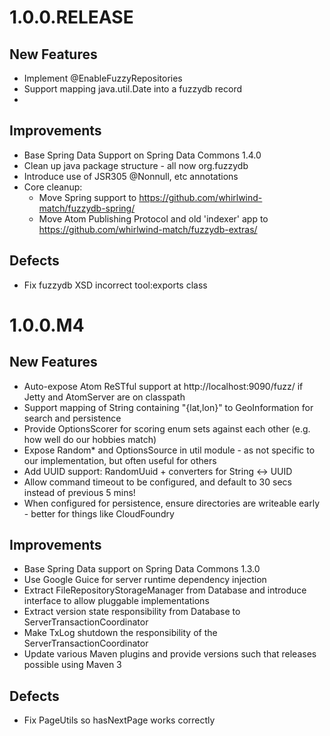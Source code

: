 # 1.0.0.RELEASE

## New Features

- Implement @EnableFuzzyRepositories
- Support mapping java.util.Date into a fuzzydb record
- 

## Improvements

- Base Spring Data Support on Spring Data Commons 1.4.0
- Clean up java package structure - all now org.fuzzydb
- Introduce use of JSR305 @Nonnull, etc annotations
- Core cleanup:
    - Move Spring support to https://github.com/whirlwind-match/fuzzydb-spring/
    - Move Atom Publishing Protocol and old 'indexer' app to https://github.com/whirlwind-match/fuzzydb-extras/

## Defects

- Fix fuzzydb XSD incorrect tool:exports class


# 1.0.0.M4

## New Features

- Auto-expose Atom ReSTful support at http://localhost:9090/fuzz/ if Jetty and AtomServer are on classpath
- Support mapping of String containing "{lat,lon}" to GeoInformation for search and persistence
- Provide OptionsScorer for scoring enum sets against each other (e.g. how well do our hobbies match)
- Expose Random* and OptionsSource in util module - as not specific to our implementation, but often useful for others
- Add UUID support: RandomUuid + converters for String <-> UUID
- Allow command timeout to be configured, and default to 30 secs instead of previous 5 mins!
- When configured for persistence, ensure directories are writeable early - better for things like CloudFoundry


## Improvements

- Base Spring Data support on Spring Data Commons 1.3.0
- Use Google Guice for server runtime dependency injection
- Extract FileRepositoryStorageManager from Database and introduce interface to allow pluggable implementations
- Extract version state responsibility from Database to ServerTransactionCoordinator
- Make TxLog shutdown the responsibility of the ServerTransactionCoordinator
- Update various Maven plugins and provide versions such that releases possible using Maven 3

## Defects

- Fix PageUtils so hasNextPage works correctly


